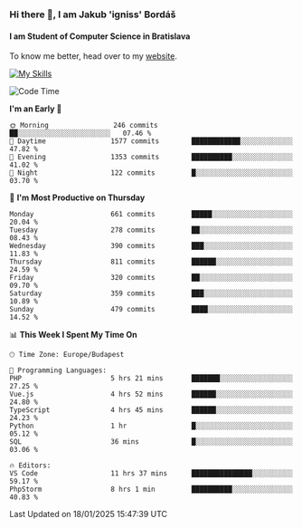 ### Hi there 👋, I am Jakub 'igniss' Bordáš

#### I am Student of Computer Science in Bratislava
To know me better, head over to my [website](https://bordas.sk).

[![My Skills](https://skillicons.dev/icons?i=js,html,css,figma,svelte,java,kotlin,python,postgresql,typescript,nest,nodejs)](https://bordas.sk)


<!--START_SECTION:waka-->
![Code Time](http://img.shields.io/badge/Code%20Time-1%2C641%20hrs%2019%20mins-blue)

**I'm an Early 🐤** 

```text
🌞 Morning                246 commits         ██░░░░░░░░░░░░░░░░░░░░░░░   07.46 % 
🌆 Daytime                1577 commits        ████████████░░░░░░░░░░░░░   47.82 % 
🌃 Evening                1353 commits        ██████████░░░░░░░░░░░░░░░   41.02 % 
🌙 Night                  122 commits         █░░░░░░░░░░░░░░░░░░░░░░░░   03.70 % 
```
📅 **I'm Most Productive on Thursday** 

```text
Monday                   661 commits         █████░░░░░░░░░░░░░░░░░░░░   20.04 % 
Tuesday                  278 commits         ██░░░░░░░░░░░░░░░░░░░░░░░   08.43 % 
Wednesday                390 commits         ███░░░░░░░░░░░░░░░░░░░░░░   11.83 % 
Thursday                 811 commits         ██████░░░░░░░░░░░░░░░░░░░   24.59 % 
Friday                   320 commits         ██░░░░░░░░░░░░░░░░░░░░░░░   09.70 % 
Saturday                 359 commits         ███░░░░░░░░░░░░░░░░░░░░░░   10.89 % 
Sunday                   479 commits         ████░░░░░░░░░░░░░░░░░░░░░   14.52 % 
```


📊 **This Week I Spent My Time On** 

```text
🕑︎ Time Zone: Europe/Budapest

💬 Programming Languages: 
PHP                      5 hrs 21 mins       ███████░░░░░░░░░░░░░░░░░░   27.25 % 
Vue.js                   4 hrs 52 mins       ██████░░░░░░░░░░░░░░░░░░░   24.80 % 
TypeScript               4 hrs 45 mins       ██████░░░░░░░░░░░░░░░░░░░   24.23 % 
Python                   1 hr                █░░░░░░░░░░░░░░░░░░░░░░░░   05.12 % 
SQL                      36 mins             █░░░░░░░░░░░░░░░░░░░░░░░░   03.06 % 

🔥 Editors: 
VS Code                  11 hrs 37 mins      ███████████████░░░░░░░░░░   59.17 % 
PhpStorm                 8 hrs 1 min         ██████████░░░░░░░░░░░░░░░   40.83 % 
```


 Last Updated on 18/01/2025 15:47:39 UTC
<!--END_SECTION:waka-->
